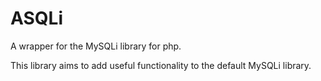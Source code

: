 # ASQLi
A wrapper for the MySQLi library for php.

This library aims to add useful functionality to the default MySQLi library.
